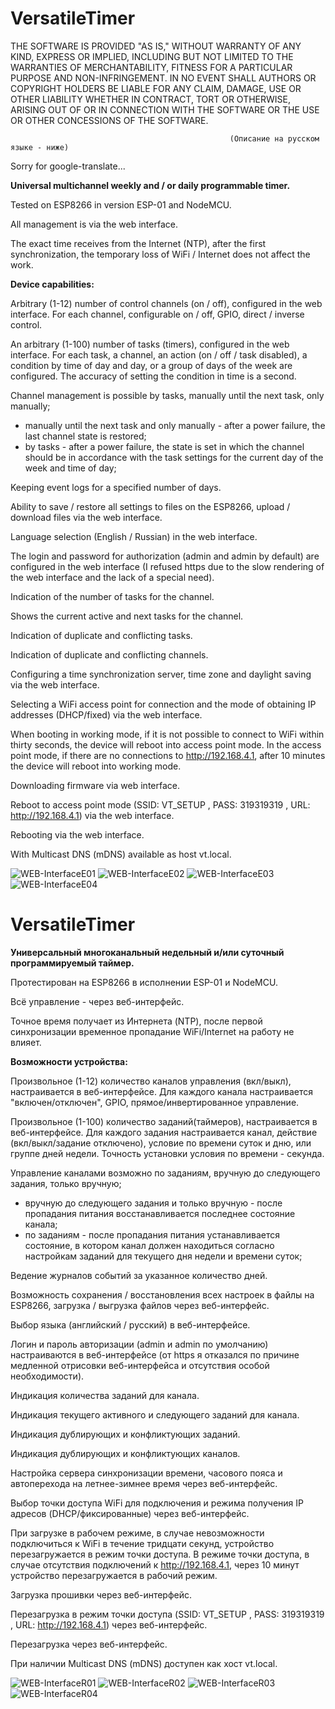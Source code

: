 # VersatileTimer

THE SOFTWARE IS PROVIDED "AS IS," WITHOUT WARRANTY OF ANY KIND, EXPRESS OR IMPLIED, INCLUDING BUT NOT LIMITED TO THE WARRANTIES OF MERCHANTABILITY, FITNESS FOR A PARTICULAR PURPOSE AND NON-INFRINGEMENT. IN NO EVENT SHALL AUTHORS OR COPYRIGHT HOLDERS BE LIABLE FOR ANY CLAIM, DAMAGE, USE OR OTHER LIABILITY WHETHER IN CONTRACT, TORT OR OTHERWISE, ARISING OUT OF OR IN CONNECTION WITH THE SOFTWARE OR THE USE OR OTHER CONCESSIONS OF THE SOFTWARE.

                                                     (Описание на русском языке - ниже)

Sorry for google-translate...

**Universal multichannel weekly and / or daily programmable timer.**

Tested on ESP8266 in version ESP-01 and NodeMCU.

All management is via the web interface.

The exact time receives from the Internet (NTP), after the first synchronization, the temporary loss of WiFi / Internet does not affect the work.

**Device capabilities:**

Arbitrary (1-12) number of control channels (on / off), configured in the web interface. For each channel, configurable on / off, GPIO, direct / inverse control.

An arbitrary (1-100) number of tasks (timers), configured in the web interface. For each task, a channel, an action (on / off / task disabled), a condition by time of day and day, or a group of days of the week are configured. The accuracy of setting the condition in time is a second.

Channel management is possible by tasks, manually until the next task, only manually;
  - manually until the next task and only manually - after a power failure, the last channel state is restored;
  - by tasks - after a power failure, the state is set in which the channel should be in accordance with the task settings for the current day of the week and time of day;

Keeping event logs for a specified number of days.

Ability to save / restore all settings to files on the ESP8266, upload / download files via the web interface.

Language selection (English / Russian) in the web interface.

The login and password for authorization (admin and admin by default) are configured in the web interface (I refused https due to the slow rendering of the web interface and the lack of a special need).

Indication of the number of tasks for the channel.

Shows the current active and next tasks for the channel.

Indication of duplicate and conflicting tasks.

Indication of duplicate and conflicting channels.

Configuring a time synchronization server, time zone and daylight saving via the web interface.

Selecting a WiFi access point for connection and the mode of obtaining IP addresses (DHCP/fixed) via the web interface.

When booting in working mode, if it is not possible to connect to WiFi within thirty seconds, the device will reboot into access point mode. In the access point mode, if there are no connections to http://192.168.4.1, after 10 minutes the device will reboot into working mode.

Downloading firmware via web interface.

Reboot to access point mode (SSID: VT_SETUP , PASS: 319319319 , URL: http://192.168.4.1) via the web interface.

Rebooting via the web interface.

With Multicast DNS (mDNS) available as host vt.local.

![WEB-InterfaceE01](https://github.com/Araris/VersatileTimer/blob/main/WEB-InterfaceE01.jpg?raw=true)
![WEB-InterfaceE02](https://github.com/Araris/VersatileTimer/blob/main/WEB-InterfaceE02.jpg?raw=true)
![WEB-InterfaceE03](https://github.com/Araris/VersatileTimer/blob/main/WEB-InterfaceE03.jpg?raw=true)
![WEB-InterfaceE04](https://github.com/Araris/VersatileTimer/blob/main/WEB-InterfaceE04.jpg?raw=true)

# VersatileTimer

**Универсальный многоканальный недельный и/или суточный программируемый таймер.** 

Протестирован на ESP8266 в исполнении ESP-01 и NodeMCU.

Всё управление - через веб-интерфейс.

Точное время получает из Интернета (NTP), после первой синхронизации временное пропадание WiFi/Internet на работу не влияет.

**Возможности устройства:**

Произвольное (1-12) количество каналов управления (вкл/выкл), настраивается в веб-интерфейсе.
Для каждого канала настраивается "включен/отключен", GPIO, прямое/инвертированное управление.

Произвольное (1-100) количество заданий(таймеров), настраивается в веб-интерфейсе.
Для каждого задания настраивается канал, действие (вкл/выкл/задание отключено), условие по времени суток и дню, или группе дней недели.
Точность установки условия по времени - секунда.

Управление каналами возможно по заданиям, вручную до следующего задания, только вручную;
  - вручную до следующего задания и только вручную - после пропадания питания восстанавливается последнее состояние канала;
  - по заданиям - после пропадания питания устанавливается состояние, в котором канал должен находиться согласно настройкам заданий для текущего дня недели и времени суток;

Ведение журналов событий за указанное количество дней. 

Возможность сохранения / восстановления всех настроек в файлы на ESP8266, загрузка / выгрузка файлов через веб-интерфейс.

Выбор языка (английский / русский) в веб-интерфейсе.

Логин и пароль авторизации (admin и admin по умолчанию) настраиваются в веб-интерфейсе (от https я отказался по причине медленной отрисовки веб-интерфейса и отсутствия особой необходимости).

Индикация количества заданий для канала.

Индикация текущего активного и следующего заданий для канала.

Индикация дублирующих и конфликтующих заданий.

Индикация дублирующих и конфликтующих каналов.

Настройка сервера синхронизации времени, часового пояса и автоперехода на летнее-зимнее время через веб-интерфейс.

Выбор точки доступа WiFi для подключения и режима получения IP адресов (DHCP/фиксированные) через веб-интерфейс.

При загрузке в рабочем режиме, в случае невозможности подключиться к WiFi в течение тридцати секунд, устройство перезагружается в режим точки доступа. 
В режиме точки доступа, в случае отсутствия подключений к http://192.168.4.1, через 10 минут устройство перезагружается в рабочий режим.

Загрузка прошивки через веб-интерфейс.

Перезагрузка в режим точки доступа (SSID: VT_SETUP , PASS: 319319319 , URL: http://192.168.4.1) через веб-интерфейс.

Перезагрузка через веб-интерфейс.

При наличии Multicast DNS (mDNS) доступен как хост vt.local.

![WEB-InterfaceR01](https://github.com/Araris/VersatileTimer/blob/main/WEB-InterfaceR01.jpg?raw=true)
![WEB-InterfaceR02](https://github.com/Araris/VersatileTimer/blob/main/WEB-InterfaceR02.jpg?raw=true)
![WEB-InterfaceR03](https://github.com/Araris/VersatileTimer/blob/main/WEB-InterfaceR03.jpg?raw=true)
![WEB-InterfaceR04](https://github.com/Araris/VersatileTimer/blob/main/WEB-InterfaceR04.jpg?raw=true)


